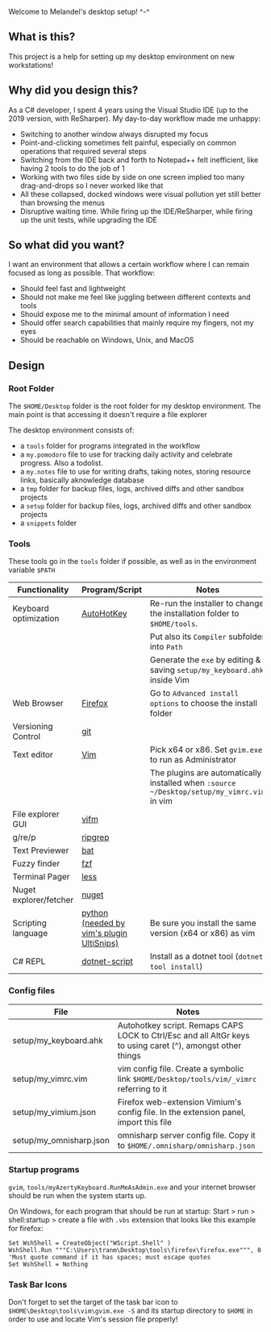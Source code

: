 Welcome to Melandel's desktop setup! ^-^

## What is this? ##
This project is a help for setting up my desktop environment on new workstations!

## Why did you design this? ##
As a C# developer, I spent 4 years using the Visual Studio IDE (up to the 2019 version, with ReSharper). My day-to-day workflow made me unhappy:
* Switching to another window always disrupted my focus
* Point-and-clicking sometimes felt painful, especially on common operations that required several steps
* Switching from the IDE back and forth to Notepad++ felt inefficient, like having 2 tools to do the job of 1
* Working with two files side by side on one screen implied too many drag-and-drops so I never worked like that
* All these collapsed, docked windows were visual pollution yet still better than browsing the menus
* Disruptive waiting time. While firing up the IDE/ReSharper, while firing up the unit tests, while upgrading the IDE

## So what did you want? ##
I want an environment that allows a certain workflow where I can remain focused as long as possible. That workflow:
* Should feel fast and lightweight
* Should not make me feel like juggling between different contexts and tools
* Should expose me to the minimal amount of information I need
* Should offer search capabilities that mainly require my fingers, not my eyes
* Should be reachable on Windows, Unix, and MacOS

## Design ##

### Root Folder ###

The `$HOME/Desktop` folder is the root folder for my desktop environment. The main point is that accessing it doesn't require a file explorer

The desktop environment consists of:
* a `tools` folder for programs integrated in the workflow
* a `my.pomodoro` file to use for tracking daily activity and celebrate progress. Also a todolist.
* a `my.notes` file to use for writing drafts, taking notes, storing resource links, basically aknowledge database
* a `tmp` folder for backup files, logs, archived diffs and other sandbox projects
* a `setup` folder for backup files, logs, archived diffs and other sandbox projects
* a `snippets` folder 

### Tools ###

These tools go in the `tools` folder if possible, as well as in the environment variable `$PATH`


| Functionality          | Program/Script                                                                                               | Notes                                                                                      |
| ---------------        | -------                                                                                                      | -----                                                                                      |
| Keyboard optimization  | [AutoHotKey](https://www.autohotkey.com/)                                                                    | Re-run the installer to change the installation folder to `$HOME/tools`.                   |
|                        |                                                                                                              | Put also its `Compiler` subfolder into `Path`                                              |
|                        |                                                                                                              | Generate the `exe` by editing & saving `setup/my_keyboard.ahk` inside Vim                  |
| Web Browser            | [Firefox](https://www.mozilla.org/en-US/firefox/new/)                                                        | Go to `Advanced install options` to choose the install folder                              |
| Versioning Control     | [git](https://git-scm.com/downloads)                                                                         |                                                                                            |
| Text editor            | [Vim](https://github.com/vim/vim-win32-installer/releases)                                                   | Pick x64 or x86. Set `gvim.exe` to run as Administrator                                    |
|                        |                                                                                                              | The plugins are automatically installed when `:source ~/Desktop/setup/my_vimrc.vim` in vim |
| File explorer GUI      | [vifm](https://vifm.info/downloads.shtml)                                                                    |                                                                                            |
| g/re/p                 | [ripgrep](https://github.com/BurntSushi/ripgrep/releases)                                                    |                                                                                            |
| Text Previewer         | [bat](https://github.com/sharkdp/bat/releases)                                                               |                                                                                            |
| Fuzzy finder           | [fzf](https://github.com/junegunn/fzf-bin/releases)                                                          |                                                                                            |
| Terminal Pager         | [less](https://github.com/Pscx/Pscx/blob/81b76cfdb1343f84880e0e2cd647db5c56cf354b/Imports/Less-394/less.exe) |                                                                                            |
| Nuget explorer/fetcher | [nuget](https://www.nuget.org/downloads)                                                                     |                                                                                            |
| Scripting language     | [python (needed by vim's plugin UltiSnips)](https://www.python.org/downloads/windows/)                       | Be sure you install the same version (x64 or x86) as vim                                   |
| C# REPL                | [dotnet-script](https://github.com/filipw/dotnet-script)                                                     | Install as a dotnet tool (`dotnet tool install`)                                           |

### Config files ###


| File                    | Notes                                                                                                       |
| ---------------         | -------                                                                                                     |
| setup/my_keyboard.ahk   | Autohotkey script. Remaps CAPS LOCK to Ctrl/Esc and all AltGr keys to using caret (^), amongst other things |
| setup/my_vimrc.vim      | vim config file. Create a symbolic link `$HOME/Desktop/tools/vim/_vimrc` referring to it                    |
| setup/my_vimium.json    | Firefox web-extension Vimium's config file. In the extension panel, import this file                        |
| setup/my_omnisharp.json | omnisharp server config file. Copy it to `$HOME/.omnisharp/omnisharp.json`                                  |

### Startup programs ###

`gvim`, `tools/myAzertyKeyboard.RunMeAsAdmin.exe` and your internet browser should be run when the system starts up.

On Windows, for each program that should be run at startup:
Start > run > shell:startup > create a file with `.vbs` extension that looks like this example for firefox:

```vbs
Set WshShell = CreateObject("WScript.Shell" )
WshShell.Run """C:\Users\tranm\Desktop\tools\firefox\firefox.exe""", 0 'Must quote command if it has spaces; must escape quotes
Set WshShell = Nothing
```

### Task Bar Icons ###

Don't forget to set the target of the task bar icon to `$HOME\Desktop\tools\vim\gvim.exe -S` and its startup directory to `$HOME` in order to use and locate Vim's session file properly!
